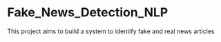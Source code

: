 # Fake_News_Detection_NLP
This project aims to build a system to identify fake and real news articles

